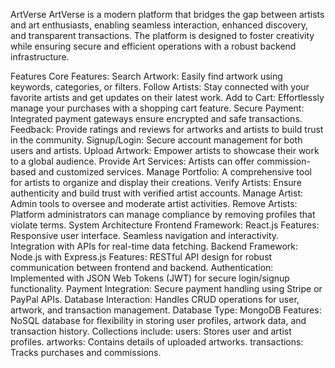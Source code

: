 
ArtVerse
ArtVerse is a modern platform that bridges the gap between artists and art enthusiasts, enabling seamless interaction, enhanced discovery, and transparent transactions. The platform is designed to foster creativity while ensuring secure and efficient operations with a robust backend infrastructure.

Features
Core Features:
	Search Artwork: Easily find artwork using keywords, categories, or filters.
	Follow Artists: Stay connected with your favorite artists and get updates on their latest work.
	Add to Cart: Effortlessly manage your purchases with a shopping cart feature.
	Secure Payment: Integrated payment gateways ensure encrypted and safe transactions.
	Feedback: Provide ratings and reviews for artworks and artists to build trust in the community.
	Signup/Login: Secure account management for both users and artists.
	Upload Artwork: Empower artists to showcase their work to a global audience.
	Provide Art Services: Artists can offer commission-based and customized services.
	Manage Portfolio: A comprehensive tool for artists to organize and display their creations.
	Verify Artists: Ensure authenticity and build trust with verified artist accounts.
	Manage Artist: Admin tools to oversee and moderate artist activities.
	Remove Artists: Platform administrators can manage compliance by removing profiles that violate terms.
System Architecture
Frontend
	Framework: React.js
Features:
	Responsive user interface.
	Seamless navigation and interactivity.
	Integration with APIs for real-time data fetching.
Backend
	Framework: Node.js with Express.js
Features:
	RESTful API design for robust communication between frontend and backend.
	Authentication: Implemented with JSON Web Tokens (JWT) for secure login/signup functionality.
	Payment Integration: Secure payment handling using Stripe or PayPal APIs.
	Database Interaction: Handles CRUD operations for user, artwork, and transaction management.
Database
	Type: MongoDB
Features:
	NoSQL database for flexibility in storing user profiles, artwork data, and transaction history.
Collections include:
	users: Stores user and artist profiles.
	artworks: Contains details of uploaded artworks.
	transactions: Tracks purchases and commissions.
